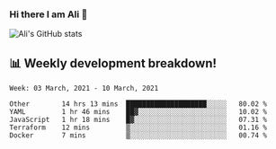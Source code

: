 ### Hi there I am Ali 👋

<!-- See https://github.com/anuraghazra/github-readme-stats -->
![Ali's GitHub stats](https://github-readme-stats.vercel.app/api?username=crunchtime-ali&show_icons=true&bg_color=20,d86b4f,875491&text_color=fff&icon_color=ddd&title_color=ddd)

## 📊 **Weekly development breakdown!**
<!--START_SECTION:waka-->
```text
Week: 03 March, 2021 - 10 March, 2021

Other        14 hrs 13 mins  ████████████████████░░░░░   80.02 % 
YAML         1 hr 46 mins    ██▓░░░░░░░░░░░░░░░░░░░░░░   10.02 % 
JavaScript   1 hr 18 mins    █▓░░░░░░░░░░░░░░░░░░░░░░░   07.31 % 
Terraform    12 mins         ▒░░░░░░░░░░░░░░░░░░░░░░░░   01.16 % 
Docker       7 mins          ▒░░░░░░░░░░░░░░░░░░░░░░░░   00.74 % 
```
<!--END_SECTION:waka-->
